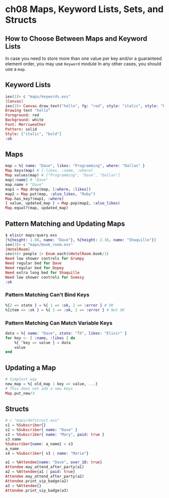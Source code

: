 # ch08 Maps, Keyword Lists, Sets, and Structs

## How to Choose Between Maps and Keyword Lists

In case you need to store more than one value per key and/or
a guaranteed element order, you may use `Keyword` module
In any other cases, you should use a `map`.

## Keyword Lists

```exs
iex(1)> c "maps/keywords.exs"
[Canvas]
iex(2)> Canvas.draw_text("hello", fg: "red", style: "italic", style: "bold")
Drawing text "hello"
Foreground: red
Background: white
Font: Merriweather
Pattern: solid
Style: ["italic", "bold"]
:ok
```

## Maps

```exs
map = %{ name: "Dave", likes: "Programming", where: "Dallas" }
Map.keys(map) # [:likes, :name, :where]
Map.values(map) # ["Programming", "Dave", "Dallas"]
map[:name] # "Dave"
map.name # "Dave"
map1 = Map.drop(map, [:where, :likes])
map2 = Map.put(map, :also_likes, "Ruby")
Map.has_key?(map1, :where)
{ value, updated_map } = Map.pop(map2, :also_likes)
Map.equal?(map, updated_map)
```

## Pattern Matching and Updating Maps

```exs
$ elixir maps/query.exs 
[%{height: 1.88, name: "Dave"}, %{height: 2.16, name: "Shaquille"}]
iex(3)> c "maps/book_room.exs"
[HotelRoom]
iex(4)> people |> Enum.each(&HotelRoom.book/1)
Need low shower controls for Grumpy
Need regular bed for Dave
Need regular bed for Dopey
Need extra long bed for Shaquille
Need low shower controls for Sneezy
:ok
```

### Pattern Matching Can't Bind Keys

```exs
%{2 => state } = %{ 1 => :ok, 2 => :error } # OK
%{item => :ok } = %{ 1 => :ok, 2 => :error } # Not OK
```

### Pattern Matching Can Match Variable Keys

```exs
data = %{ name: "Dave", state: "TX", likes: "Elixir" }
for key <- [ :name, :likes ] do
    %{ ^key => value } = data
    value
end
```

## Updating a Map

```exs
# Simplest way
new_map = %{ old_map | key => value, ...}
# This does not add a new keys
Map.put_new/3
```

## Structs

```exs
# c "maps/defstruct.exs"
s1 = %Subscriber{}
s2 = %Subscriber{ name: "Dave" }
s3 = %Subscriber{ name: "Mary", paid: true }
s3.name
%Subscriber{name: a_name} = s3
a_name
s4 = %Subscriber{ s3 | name: "Marie"}
```

```exs
a1 = %Attendee{name: "Dave", over_18: true}
Attendee.may_attend_after_party(a1)
a2 = %Attendee{a1 | paid: true}
Attendee.may_attend_after_party(a2)
Attendee.print_vip_badge(a2)
a3 = %Attendee{}
Attendee.print_vip_badge(a3)
```

